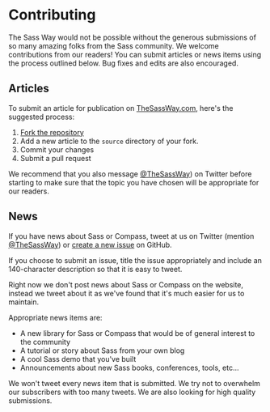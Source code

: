 # Contributing

The Sass Way would not be possible without the generous submissions of so many
amazing folks from the Sass community. We welcome contributions from our
readers! You can submit articles or news items using the process outlined
below. Bug fixes and edits are also encouraged.

## Articles

To submit an article for publication on [TheSassWay.com][1], here's the suggested
process:

1. [Fork the repository][2]
2. Add a new article to the `source` directory of your fork.
3. Commit your changes
4. Submit a pull request

We recommend that you also message [@TheSassWay][3]) on Twitter before starting
to make sure that the topic you have chosen will be appropriate for our
readers.

## News

If you have news about Sass or Compass, tweet at us on Twitter (mention
[@TheSassWay][3]) or [create a new issue][4] on GitHub.

If you choose to submit an issue, title the issue appropriately and include an
140-character description so that it is easy to tweet.

Right now we don't post news about Sass or Compass on the website, instead we
tweet about it as we've found that it's much easier for us to maintain.

Appropriate news items are:

* A new library for Sass or Compass that would be of general interest to the
  community
* A tutorial or story about Sass from your own blog
* A cool Sass demo that you've built
* Announcements about new Sass books, conferences, tools, etc...

We won't tweet every news item that is submitted. We try not to overwhelm our
subscribers with too many tweets. We are also looking for high quality
submissions.

[1]: http://thesassway.com
[2]: https://github.com/thesassway/thesassway.com
[3]: https://twitter.com/thesassway
[4]: https://github.com/thesassway/thesassway.com/issues/new
